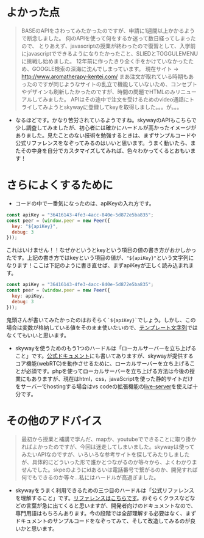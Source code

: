 # よかった点
> BASEのAPIをさわってみたかったのですが、申請に1週間以上かかるようで断念しました。 何のAPIを使って何をするか迷って数日経ってしまったので、 とりあえず、javascriptの授業が終わったので復習として、入学前にjavascriptでできるようになりたかったこと、SLIEDとTOGGULEMENUに挑戦し始めました。 12年前に作ったきり全く手をかけていなかったため、GOOGLE検索の深海に沈んでしまっています。 現在サイト → http://www.aromatherapy-kentei.com/ まあ注文が取れている時期もあったのですが同じようなサイトの乱立で機能していないため、コンセプトやデザインも刷新したかったのですが、時間の問題でHTMLのみリニューアルしてみました。 APIはその途中で注文を受けるためのvideo通話にトライしてみようとskywayに登録してkeyを取得しました。。。が。。。
- なるほどです。かなり苦労されているようですね。skywayのAPIもこちらで少し調査してみましたが、初心者には確かにハードルが高かったイメージがありました。見たことのない技術を勉強するときは、まずサンプルコードや公式リファレンスをなぞってみるのはいいと思います。うまく動いたら、またその中身を自分でカスタマイズしてみれば、色々わかってくるとおもいます！

# さらによくするために
- コードの中で一番気になったのは、apiKeyの入れ方です。
```js
const apiKey = "36416143-4fe3-4acc-840e-5d872e5ba835";
const peer = (window.peer = new Peer({
  key: "${apiKey}",
  debug: 3
}));
```
  これはいけません！！なぜかというとkeyという項目の値の書き方がおかしかったです。上記の書き方ではkeyという項目の値が、`"${apiKey}"`という文字列になります！ここは下記のように書き直せば、まずapiKeyが正しく読み込まれます。
```js
const apiKey = "36416143-4fe3-4acc-840e-5d872e5ba835";
const peer = (window.peer = new Peer({
  key: apiKey,
  debug: 3
}));
```
  鬼頭さんが書いてみたかったのはおそらく``` `${apiKey}` ```でしょう。しかし、この場合は変数が格納している値をそのまま使いたいので、[テンプレート文字列](https://developer.mozilla.org/ja/docs/Web/JavaScript/Reference/template_strings)ではなくてもいいと思います。

- skywayを使うためのもう1つのハードルは「ローカルサーバーを立ち上げること」です。[公式ドキュメント](https://webrtc.ecl.ntt.com/js-tutorial.html)にも書いてありますが、skywayが提供するコア機能(webRTC)を動作させるために、ローカルサーバーを立ち上げることが必須です。phpを使ってローカルサーバーを立ち上げる方法は今後の授業にもありますが、現在はhtml，css，javaScriptを使った静的サイトだけをサーバーでhostingする場合はvs codeの拡張機能の[live-server](https://marketplace.visualstudio.com/items?itemName=ritwickdey.LiveServer)を使えば十分です。

# その他のアドバイス
> 最初から授業と補講で学んだ、mapか、youtubeでできることに取り掛かればよかったのですが、今回は迷走してしまいました。skywayは使ってみたいAPIなのですが、いろいろな参考サイトを探してみたりしましたが、具体的にどういった形で誰かとつながるのか等々から、よくわかりませんでした。skpeのようにidあるいは電話番号で繋がるのか、開発すれば何でもできるのか等々...私にはハードルが高過ぎました。
- skywayをうまく利用できるための三つ目のハードルは「公式リファレンスを理解すること」です。[リファレンスはこちらです](https://webrtc.ecl.ntt.com/skyway-js-sdk-doc/ja/)。おそらくクラスなどなどの言葉が急に出てくると思いますが、開発者向けのドキュメントなので、専門用語はもちろんあります。今の段階では全部理解する必要はなく、まずドキュメントのサンプルコードをなぞってみて、そして改造してみるのが良いかと思います。